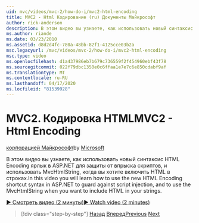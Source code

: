 ```yaml
---
uid: mvc/videos/mvc-2/how-do-i/mvc2-html-encoding
title: MVC2 - Html Кодирование (ru) Документы Майкрософт
author: rick-anderson
description: В этом видео вы узнаете, как использовать новый синтаксис HTML Кодирования ярлык в ASP.NET для защиты от инъекций скрипта, и использовать MvcHtmlString, когда ...
ms.author: riande
ms.date: 03/23/2010
ms.assetid: d8d2d4fc-780a-48bb-82f1-4125cce03b2a
msc.legacyurl: /mvc/videos/mvc-2/how-do-i/mvc2-html-encoding
msc.type: video
ms.openlocfilehash: d1a437986eb7b679c736559f2f454960ebf43f78
ms.sourcegitcommit: 022f79dbc1350e0c6ffaa1e7e7c6e850cdabf9af
ms.translationtype: MT
ms.contentlocale: ru-RU
ms.lasthandoff: 04/17/2020
ms.locfileid: "81539928"
---
```

# <a name="mvc2---html-encoding"></a><span data-ttu-id="c7f1d-103">MVC2. Кодировка HTML</span><span class="sxs-lookup"><span data-stu-id="c7f1d-103">MVC2 - Html Encoding</span></span>

<span data-ttu-id="c7f1d-104">[корпорацией Майкрософт](https://github.com/microsoft)</span><span class="sxs-lookup"><span data-stu-id="c7f1d-104">by [Microsoft](https://github.com/microsoft)</span></span>

<span data-ttu-id="c7f1d-105">В этом видео вы узнаете, как использовать новый синтаксис HTML Encoding ярлык в ASP.NET для защиты от впрыска скриптов, и использовать MvcHtmlString, когда вы хотите включить HTML в строках.</span><span class="sxs-lookup"><span data-stu-id="c7f1d-105">In this video you will learn how to use the new HTML Encoding shortcut syntax in ASP.NET to guard against script injection, and to use the MvcHtmlString when you want to include HTML in your strings.</span></span>

[<span data-ttu-id="c7f1d-106">&#9654; Смотреть видео (2 минуты)</span><span class="sxs-lookup"><span data-stu-id="c7f1d-106">&#9654; Watch video (2 minutes)</span></span>](https://channel9.msdn.com/Blogs/ASP-NET-Site-Videos/mvc2-html-encoding)

> [!div class="step-by-step"]
> <span data-ttu-id="c7f1d-107">[Назад](how-do-i-use-httpverbs-attributes-in-an-mvc-application.md)
> [Вперед](mvc2-stronglytyped-helpers.md)</span><span class="sxs-lookup"><span data-stu-id="c7f1d-107">[Previous](how-do-i-use-httpverbs-attributes-in-an-mvc-application.md)
[Next](mvc2-stronglytyped-helpers.md)</span></span>
